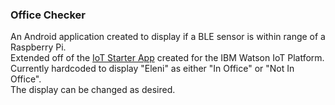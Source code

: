 ### Office Checker

An Android application created to display if a BLE sensor is within range of a Raspberry Pi.  
Extended off of the [IoT Starter App](https://github.com/ibm-watson-iot/iot-starter-for-android) created for the IBM Watson IoT Platform.  
Currently hardcoded to display "Eleni" as either "In Office" or "Not In Office".  
The display can be changed as desired.  
